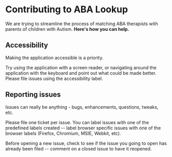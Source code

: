 Contributing to ABA Lookup
==========================

We are trying to streamline the process of matching ABA therapists with parents of children with Autism. **Here's how you can help.**

Accessibility
-------------

Making the application accessible is a priority.

Try using the application with a screen reader, or navigating around the application with the keyboard and point out what could be made better. Please file issues using the accessibility label.

Reporting issues
----------------

Issues can really be anything - bugs, enhancements, questions, tweaks, etc.

Please file one ticket per issue. You can label issues with one of the predefined labels created -- label browser specific issues with one of the browser labels (Firefox, Chromium, MSIE, Webkit, etc).

Before opening a new issue, check to see if the issue you going to open has already been filed -- comment on a closed issue to have it reopened.
